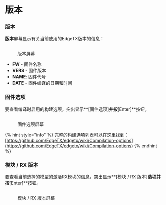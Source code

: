 # 版本

### 版本

**版本**屏幕显示有关当前使用的EdgeTX版本的信息：

<figure><img src="https://edgetx-static.zkl2333.com/bwversion1.png" alt=""><figcaption><p>版本屏幕</p></figcaption></figure>

* **FW** - 固件名称
* **VERS** - 固件版本
* **NAME**: 固件代号
* **DATE** - 固件编译的日期和时间

### 固件选项

要查看编译时启用的构建选项，突出显示**\[固件选项]**并按**\[Enter]**按钮。

<figure><img src="https://edgetx-static.zkl2333.com/bwversion2.png" alt=""><figcaption><p>固件选项屏幕</p></figcaption></figure>

{% hint style="info" %}
完整的构建选项列表可以在这里找到：[https://github.com/EdgeTX/edgetx/wiki/Compilation-options](https://github.com/EdgeTX/edgetx/wiki/Compilation-options)
{% endhint %}

### **模块 / RX 版本**

要查看当前选择的模型的激活RX模块的信息，突出显示**\[模块 / RX 版本]**选项并按**\[Enter]**按钮。

<figure><img src="https://edgetx-static.zkl2333.com/bwview3.png" alt=""><figcaption><p>模块 / RX 版本屏幕</p></figcaption></figure>